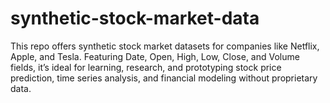 # synthetic-stock-market-data
This repo offers synthetic stock market datasets for companies like Netflix, Apple, and Tesla. Featuring Date, Open, High, Low, Close, and Volume fields, it’s ideal for learning, research, and prototyping stock price prediction, time series analysis, and financial modeling without proprietary data.
